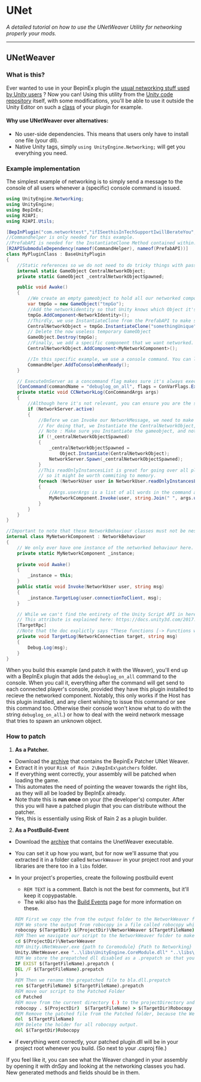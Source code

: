 # UNet

 *A detailed tutorial on how to use the UNetWeaver Utility for networking properly your mods.*

---
## UNetWeaver

### What is this?

Ever wanted to use in your BepinEx plugin the [usual networking stuff used by Unity users](https://docs.unity3d.com/2018.3/Documentation/Manual/UNetActions.html) ?
Now you can! Using this utility from the [Unity code repository](https://github.com/Unity-Technologies/UnityCsReference/blob/2018.3/Extensions/Networking/Weaver/) itself, with some modifications, you'll be able to use it outside the Unity Editor on such a [class](https://gist.github.com/xiaoxiao921/2aed4cdac1352a41e087908a51cf27ec) of your plugin for example.

#### Why use UNetWeaver over alternatives:

* No user-side dependencies. This means that users only have to install one file (your dll).
* Native Unity tags, simply `using UnityEngine.Networking;` will get you everything you need.


### Example implementation
The simplest example of networking is to simply send a message to the console of all users whenever a (specific) console command is issued.

```csharp
using UnityEngine.Networking;
using UnityEngine;
using BepInEx;
using R2API;
using R2API.Utils;

[BepInPlugin("com.networktest","ifISeethisInTechSupportIwillBerateYou","0.0.1")]
//Commandhelper is only needed for this example.
//PrefabAPI is needed for the InstantiateClone Method contained within.
[R2APISubmoduleDependency(nameof(CommandHelper), nameof(PrefabAPI))]
class MyPluginClass : BaseUnityPlugin
{
    //Static references so we do not need to do tricky things with passing references.
    internal static GameObject CentralNetworkObject;
    private static GameObject _centralNetworkObjectSpawned;

    public void Awake()
    {
        //We create an empty gameobject to hold all our networked components. The name of this GameObject is largely irrelevant.
        var tmpGo = new GameObject("tmpGo");
        //Add the networkidentity so that Unity knows which Object it's going to be networking all about.
        tmpGo.AddComponent<NetworkIdentity>();
        //Thirdly, we use InstantiateClone from the PrefabAPI to make sure we have full control over our GameObject.
        CentralNetworkObject = tmpGo.InstantiateClone("somethingUnique");
        // Delete the now useless temporary GameObject
        GameObject.Destroy(tmpGo);
        //Finally, we add a specific component that we want networked. In this example, we will only be adding one, but you can add as many components here as you like. Make sure these components inherit from NetworkBehaviour.
        CentralNetworkObject.AddComponent<MyNetworkComponent>();

        //In this specific example, we use a console command. You can look at https://github.com/risk-of-thunder/R2Wiki/wiki/Console-Commands for more information on that.
        CommandHelper.AddToConsoleWhenReady();
    }

    // ExecuteOnServer as a concommand flag makes sure it's always exectuted on the... you guessed it, server.
    [ConCommand(commandName = "debuglog_on_all", flags = ConVarFlags.ExecuteOnServer, helpText = "Logs a network message to all connected people.")]
    private static void CCNetworkLog(ConCommandArgs args)
    {
        //Although here it's not relevant, you can ensure you are the server by checking if the NetworkServer is active.
        if (NetworkServer.active)
        {
            //Before we can Invoke our NetworkMessage, we need to make sure our centralized networkobject is spawned.
            // For doing that, we Instantiate the CentralNetworkObject, we obviously check if we don't already have one that is already instantiated and activated in the current scene.
            // Note : Make sure you Instantiate the gameobject, and not spawn it directly, it would get deleted otherwise on scene change, even with DontDestroyOnLoad.
            if (!_centralNetworkObjectSpawned)
            {
                _centralNetworkObjectSpawned = 
                    Object.Instantiate(CentralNetworkObject);
                NetworkServer.Spawn(_centralNetworkObjectSpawned);
            }
            //This readOnlyInstancesList is great for going over all players in general, 
            // so it might be worth commiting to memory.
            foreach (NetworkUser user in NetworkUser.readOnlyInstancesList)
            {
                //Args.userArgs is a list of all words in the command arguments.
                MyNetworkComponent.Invoke(user, string.Join(" ", args.userArgs));
            }
        }
    }
}

//Important to note that these NetworkBehaviour classes must not be nested for UNetWeaver to find them.
internal class MyNetworkComponent : NetworkBehaviour
{
    // We only ever have one instance of the networked behaviour here.
    private static MyNetworkComponent _instance;
    
    private void Awake()
    {
        _instance = this;
    }
    public static void Invoke(NetworkUser user, string msg)
    {
        _instance.TargetLog(user.connectionToClient, msg);
    }

    // While we can't find the entirety of the Unity Script API in here, we can provide links to them.
    // This attribute is explained here: https://docs.unity3d.com/2017.3/Documentation/ScriptReference/Networking.TargetRpcAttribute.html
    [TargetRpc]
    //Note that the doc explictly says "These functions [-> Functions with the TargetRPC attribute] must begin with the prefix "Target" and cannot be static." 
    private void TargetLog(NetworkConnection target, string msg)
    {
        Debug.Log(msg);
    }
}
```

When you build this example (and patch it with the Weaver), you'll end up with a BepInEx plugin that adds the `debuglog_on_all` command to the console. When you call it, everything after the command will get send to each connected player's console, provided they have this plugin installed to recieve the networked component. 
Notably, this only works if the Host has this plugin installed, and any client wishing to issue this command or see this command too. Otherwise their console won't know what to do with the string `debuglog_on_all`.) or how to deal with the weird network message that tries to spawn an unknown object.

### How to patch

1. **As a Patcher.**

- Download the [archive](https://cdn.discordapp.com/attachments/562704639569428506/1002952834616143922/UNetWeaver.zip) that contains the BepinEx Patcher UNet Weaver.
- Extract it in your `Risk of Rain 2\BepInEx\patchers` folder.
- If everything went correctly, your assembly will be patched when loading the game.
- This automates the need of pointing the weaver towards the right libs, as they will all be loaded by BepInEx already.
- Note thate this is **run once** on your (the developer's) computer. After this you will have a patched plugin that you can distribute without the patcher.
- Yes, this is essentially using Risk of Rain 2 as a plugin builder.

2. **As a PostBuild-Event**

- Download the [archive](https://cdn.discordapp.com/attachments/697919673664274563/697919946143039588/NetworkWeaver.zip) that contains the UnetWeaver executable.
- You can set it up how you want, but for now we'll assume that you extracted it in a folder called `NetworkWeaver` in your project root and your libraries are there too in a `libs` folder.
- In your project's properties, create the following postbuild event
  - `REM TEXT` is a comment. Batch is not the best for comments, but it'll keep it copypastable.
  - The wiki also has the [Build Events](https://github.com/risk-of-thunder/R2Wiki/wiki/Build-Events) page for more information on these.

   ```bat
   REM First we copy the from the output folder to the NetworkWeaver folder.
   REM We store the output from robocopy in a file called robocopy which we'll delete at the end of the file.
   robocopy $(TargetDir) $(ProjectDir)\NetworkWeaver $(TargetFileName) > $(TargetDir)Robocopy
   REM Then we navigate our script to the NetworkWeaver folder to make the follow up line less verbose.
   cd $(ProjectDir)\NetworkWeaver
   REM Unity.UNetWeaver.exe {path to Coremodule} {Path to Networking} {Path to output folder} {Path to the dll you want patched} {Path to all needed references for the to-be-patched dll}
   Unity.UNetWeaver.exe "..\libs\UnityEngine.CoreModule.dll" "..\libs\com.unity.multiplayer-hlapi.Runtime.dll" "Patched/"  $(TargetFileName) "$(ProjectDir)\libs"
   REM We store the prepatched dll disabled as a .prepatch so that you can check it if you want, but first we need to make sure that file doesn't exist already.
   IF EXIST $(TargetFileName).prepatch (
   DEL /F $(TargetFileName).prepatch
   )
   REM Then we rename the prepatched file to bla.dll.prepatch
   ren $(TargetFileName) $(TargetFileName).prepatch
   REM move our script to the Patched Folder
   cd Patched
   REM move from the current directory (.) to the projectDirectory and store the output once more to the Robocopy file.
   robocopy . $(ProjectDir)  $(TargetFileName) > $(TargetDir)Robocopy
   REM Remove the patched file from the Patched folder, because the Weaver won't run if the file already exists.
   del  $(TargetFileName)
   REM Delete the holder for all robocopy output.
   del $(TargetDir)Robocopy
   ```

- if everything went correctly, your patched plugin.dll will be in your project root whenever you build. (So next to your .csproj file.)

If you feel like it, you can see what the Weaver changed in your assembly by opening it with dnSpy and looking at the networking classes you had. New generated methods and fields should be in them.